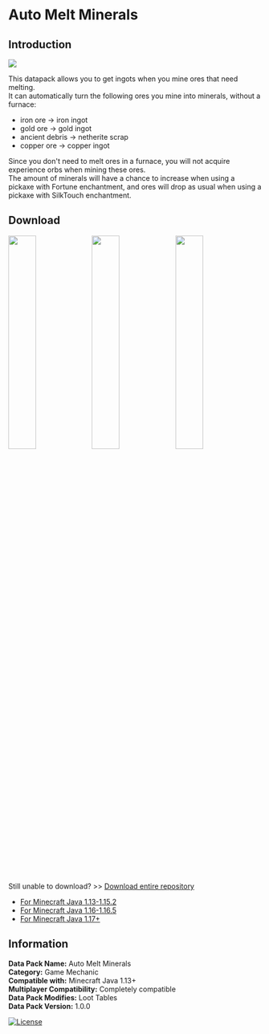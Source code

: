 # Auto Melt Minerals
## Introduction

<img align="center" src="https://cdn.jsdelivr.net/gh/katorlys/AutoMeltMinerals/screenshots/screenshot1.png">

This datapack allows you to get ingots when you mine ores that need melting.<br>
It can automatically turn the following ores you mine into minerals, without a furnace:<br>
- iron ore -> iron ingot
- gold ore -> gold ingot
- ancient debris -> netherite scrap
- copper ore -> copper ingot

Since you don't need to melt ores in a furnace, you will not acquire experience orbs when mining these ores.<br>
The amount of minerals will have a chance to increase when using a pickaxe with Fortune enchantment, and ores will drop as usual when using a pickaxe with SilkTouch enchantment.

## Download
<a href="https://github.com/katorlys/AutoMeltMinerals/raw/master/Auto%20Melt%20Minerals.zip" target="_blank"><img align="center" width="33%" src="https://cdn.jsdelivr.net/gh/katorly/katorly/SocialLinks/Download1.png"></a><a href="https://github.com.cnpmjs.org/katorlys/AutoMeltMinerals/raw/master/Auto%20Melt%20Minerals.zip" target="_blank"><img align="center" width="33%" src="https://cdn.jsdelivr.net/gh/katorly/katorly/SocialLinks/Download2.png"></a><a href="https://hub.fastgit.org/katorlys/AutoMeltMinerals/raw/master/Auto%20Melt%20Minerals.zip" target="_blank"><img align="center" width="33%" src="https://cdn.jsdelivr.net/gh/katorly/katorly/SocialLinks/Download3.png"></a><br>
Still unable to download? >> [Download entire repository](https://github.com.cnpmjs.org/katorlys/AutoMeltMinerals/archive/refs/heads/master.zip)
- [For Minecraft Java 1.13-1.15.2](https://github.com/katorlys/AutoMeltMinerals/raw/master/Auto%20Melt%20Minerals(1.13-1.15.2).zip)
- [For Minecraft Java 1.16-1.16.5](https://github.com/katorlys/AutoMeltMinerals/raw/master/Auto%20Melt%20Minerals(1.16-1.16.5).zip)
- [For Minecraft Java 1.17+](https://github.com/katorlys/AutoMeltMinerals/raw/master/Auto%20Melt%20Minerals(1.17%2B).zip)

## Information
<b>Data Pack Name:</b> Auto Melt Minerals<br>
<b>Category:</b> Game Mechanic<br>
<b>Compatible with:</b> Minecraft Java 1.13+<br>
<b>Multiplayer Compatibility:</b> Completely compatible<br>
<b>Data Pack Modifies:</b> Loot Tables<br>
<b>Data Pack Version:</b> 1.0.0<br>

[![License](https://img.shields.io/badge/license-CC--BY--NC--ND--4.0-green?style=for-the-badge)](http://creativecommons.org/licenses/by-nc-nd/4.0)